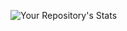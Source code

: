 ![Your Repository's Stats](https://github-readme-stats.vercel.app/api?username=smomsi&show_icons=true)
